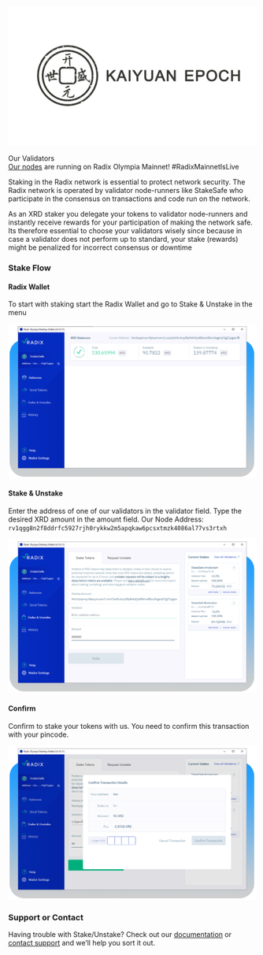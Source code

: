 
![logo](images/kuaiyuan_epoch.jpg)

Our Validators  
[Our nodes](https://explorer.radixdlt.com/#/validators/rv1qgg8n2f8ddrfc5927rjh0rykkw2m5apqkaw6pcsxtmzk4086al77vs3rtxh) are running on Radix Olympia Mainnet!
#RadixMainnetIsLive

Staking in the Radix network is essential to protect network security. The Radix network is operated by validator node-runners like StakeSafe who participate in the consensus on transactions and code run on the network.

As an XRD staker you delegate your tokens to validator node-runners and instantly receive rewards for your participation of making the network safe. Its therefore essential to choose your validators wisely since because in case a validator does not perform up to standard, your stake (rewards) might be penalized for incorrect consensus or downtime

### Stake Flow

#### Radix Wallet
To start with staking start the Radix Wallet and go to Stake & Unstake in the menu

![start staking](images/radix_wallet.png)


#### Stake & Unstake
Enter the address of one of our validators in the validator field. Type the desired XRD amount in the amount field.
Our Node Address: `rv1qgg8n2f8ddrfc5927rjh0rykkw2m5apqkaw6pcsxtmzk4086al77vs3rtxh`

![Stake/unstake](images/stake_unstake.png)


#### Confirm
Confirm to stake your tokens with us. You need to confirm this transaction with your pincode.

![Confirm](images/confirm.png)





### Support or Contact

Having trouble with Stake/Unstake? Check out our [documentation](https://docs.github.com/categories/github-pages-basics/) or [contact support](https://support.github.com/contact) and we’ll help you sort it out.
